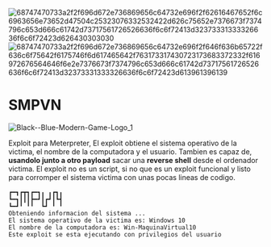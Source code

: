 ![68747470733a2f2f696d672e736869656c64732e696f2f62616467652f6c6963656e73652d47504c25323076332532422d626c75652e7376673f7374796c653d666c61742d73717561726526636f6c6f72413d32373331333326636f6c6f72423d626430303030](https://user-images.githubusercontent.com/96842235/171992303-1abbee00-c1a0-404e-a789-d090cefc5a63.svg) ![68747470733a2f2f696d672e736869656c64732e696f2f646f636b65722f636c6f75642f6175746f6d617465642f763173317430723173683372332f616972676564646f6e2e7376673f7374796c653d666c61742d73717561726526636f6c6f72413d32373331333326636f6c6f72423d613961396139](https://user-images.githubusercontent.com/96842235/171992320-23462040-b0c9-41f7-a9f9-69446dc4ec06.svg)

# SMPVN
![Black-_-Blue-Modern-Game-Logo_1_](https://user-images.githubusercontent.com/96842235/212390206-a37f7458-b187-4054-8aab-26a2eead7085.svg)

Exploit para Meterpreter, El exploit obtiene el sistema operativo de la victima, el nombre de la computadora y el usuario. Tambien es capaz de, **usandolo junto a otro payload** sacar una **reverse shell** desde el ordenador victima. El exploit no es un script, si no que es un exploit funcional y listo para corromper el sistema victima con unas pocas lineas de codigo.
```
┏━┓┏┳┓┏━┓╻ ╻┏┓╻
┗━┓┃┃┃┣━┛┃┏┛┃┗┫
┗━┛╹ ╹╹  ┗┛ ╹ ╹
Obteniendo informacion del sistema ...
El sistema operativo de la victima es: Windows 10
El nombre de la computadora es: Win-MaquinaVirtual10
Este exploit se esta ejecutando con privilegios del usuario
```
